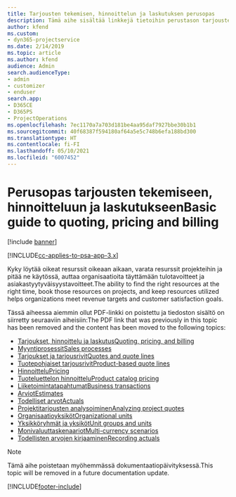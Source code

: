 ```yaml
---
title: Tarjousten tekemisen, hinnoittelun ja laskutuksen perusopas
description: Tämä aihe sisältää linkkejä tietoihin perustason tarjousten tekemisestä, hinnoittelusta ja laskutuksesta Project Service Automationissa.
author: kfend
ms.custom:
- dyn365-projectservice
ms.date: 2/14/2019
ms.topic: article
ms.author: kfend
audience: Admin
search.audienceType:
- admin
- customizer
- enduser
search.app:
- D365CE
- D365PS
- ProjectOperations
ms.openlocfilehash: 7ec1170a7a703d181be4aa95daf7927bbe30b1b1
ms.sourcegitcommit: 40f68387f594180af64a5e5c748b6efa188bd300
ms.translationtype: HT
ms.contentlocale: fi-FI
ms.lasthandoff: 05/10/2021
ms.locfileid: "6007452"
---
```

# <a name="basic-guide-to-quoting-pricing-and-billing"></a><span data-ttu-id="5a337-103">Perusopas tarjousten tekemiseen, hinnoitteluun ja laskutukseen</span><span class="sxs-lookup"><span data-stu-id="5a337-103">Basic guide to quoting, pricing and billing</span></span>

[!include [banner](../../includes/psa-now-project-operations.md)]

[!INCLUDE[cc-applies-to-psa-app-3.x](../../includes/cc-applies-to-psa-app-3x.md)]

<span data-ttu-id="5a337-104">Kyky löytää oikeat resurssit oikeaan aikaan, varata resurssit projekteihin ja pitää ne käytössä, auttaa organisaatioita täyttämään tulotavoitteet ja asiakastyytyväisyystavoitteet.</span><span class="sxs-lookup"><span data-stu-id="5a337-104">The ability to find the right resources at the right time, book those resources on projects, and keep resources utilized helps organizations meet revenue targets and customer satisfaction goals.</span></span> 

<span data-ttu-id="5a337-105">Tässä aiheessa aiemmin ollut PDF-linkki on poistettu ja tiedoston sisältö on siirretty seuraaviin aiheisiin:</span><span class="sxs-lookup"><span data-stu-id="5a337-105">The PDF link that was previously in this topic has been removed and the content has been moved to the following topics:</span></span>

- [<span data-ttu-id="5a337-106">Tarjoukset, hinnoittelu ja laskutus</span><span class="sxs-lookup"><span data-stu-id="5a337-106">Quoting, pricing, and billing</span></span>](../quote-bill-price.md)
- [<span data-ttu-id="5a337-107">Myyntiprosessit</span><span class="sxs-lookup"><span data-stu-id="5a337-107">Sales processes</span></span>](../basic-sales-process.md)
- [<span data-ttu-id="5a337-108">Tarjoukset ja tarjousrivit</span><span class="sxs-lookup"><span data-stu-id="5a337-108">Quotes and quote lines</span></span>](../basic-quote-lines.md)
- [<span data-ttu-id="5a337-109">Tuotepohjaiset tarjousrivit</span><span class="sxs-lookup"><span data-stu-id="5a337-109">Product-based quote lines</span></span>](../product-based-quote-lines.md)
- [<span data-ttu-id="5a337-110">Hinnoittelu</span><span class="sxs-lookup"><span data-stu-id="5a337-110">Pricing</span></span>](../basic-pricing.md)
- [<span data-ttu-id="5a337-111">Tuoteluettelon hinnoittelu</span><span class="sxs-lookup"><span data-stu-id="5a337-111">Product catalog pricing</span></span>](../product-catalog-pricing.md)
- [<span data-ttu-id="5a337-112">Liiketoimintatapahtumat</span><span class="sxs-lookup"><span data-stu-id="5a337-112">Business transactions</span></span>](../basic-business-transactions.md)
- [<span data-ttu-id="5a337-113">Arviot</span><span class="sxs-lookup"><span data-stu-id="5a337-113">Estimates</span></span>](../estimates.md)
- [<span data-ttu-id="5a337-114">Todelliset arvot</span><span class="sxs-lookup"><span data-stu-id="5a337-114">Actuals</span></span>](../actuals.md)
- [<span data-ttu-id="5a337-115">Projektitarjousten analysoiminen</span><span class="sxs-lookup"><span data-stu-id="5a337-115">Analyzing project quotes</span></span>](../basic-analyzing-quotes.md)
- [<span data-ttu-id="5a337-116">Organisaatioyksiköt</span><span class="sxs-lookup"><span data-stu-id="5a337-116">Organizational units</span></span>](../advanced-organizational.md)
- [<span data-ttu-id="5a337-117">Yksikköryhmät ja yksiköt</span><span class="sxs-lookup"><span data-stu-id="5a337-117">Unit groups and units</span></span>](../advanced-units.md)
- [<span data-ttu-id="5a337-118">Monivaluuttaskenaariot</span><span class="sxs-lookup"><span data-stu-id="5a337-118">Multi-currency scenarios</span></span>](../advanced-currency.md)
- [<span data-ttu-id="5a337-119">Todellisten arvojen kirjaaminen</span><span class="sxs-lookup"><span data-stu-id="5a337-119">Recording actuals</span></span>](../advanced-actuals.md)

> [!NOTE]
> <span data-ttu-id="5a337-120">Tämä aihe poistetaan myöhemmässä dokumentaatiopäivityksessä.</span><span class="sxs-lookup"><span data-stu-id="5a337-120">This topic will be removed in a future documentation update.</span></span> 


[!INCLUDE[footer-include](../../includes/footer-banner.md)]